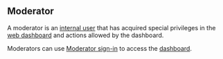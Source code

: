 ## Moderator

A moderator is an [internal user](Internal%20user.md) that has acquired special privileges in the [web dashboard](../Setup/Web%20Dashboard.md) and actions allowed by the dashboard.

Moderators can use [Moderator sign-in](../Setup/Sign-in%20with%20SSB.md) to access the [dashboard](../Setup/Web%20Dashboard.md).